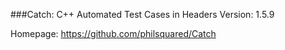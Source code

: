 
###Catch: C++ Automated Test Cases in Headers
Version: 1.5.9

Homepage: https://github.com/philsquared/Catch

